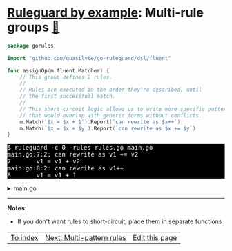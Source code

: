 # [Ruleguard by example](https://go-ruleguard.github.io/by-example/): Multi-rule groups [:pencil:](https://github.com/go-ruleguard/go-ruleguard.github.io/blob/master/by-example/multi-rule-groups.md)

```go
package gorules

import "github.com/quasilyte/go-ruleguard/dsl/fluent"

func assignOp(m fluent.Matcher) {
	// This group defines 2 rules.
	//
	// Rules are executed in the order they're described, until
	// the first successfull match.
	//
	// This short-circuit logic allows us to write more specific patterns
	// that would overlap with generic forms without conflicts.
	m.Match(`$x = $x + 1`).Report(`can rewrite as $x++`)
	m.Match(`$x = $x + $y`).Report(`can rewrite as $x += $y`)
}
```

<pre style="color: white; background-color: black">
$ ruleguard -c 0 -rules rules.go main.go
main.go:7:2: can rewrite as v1 += v2
7		v1 = v1 + v2
main.go:8:2: can rewrite as v1++
8		v1 = v1 + 1
</pre>

<details><summary>main.go</summary>

```go
package main

func main() {
    v1 := 0
    v2 := 10

    v1 = v1 + v2
    v1 = v1 + 1
}
```

</details>

<hr>

**Notes**:

* If you don't want rules to short-circuit, place them in separate functions

<table><tr>
<td><a href="index">To index</a></td>
<td><a href="multi-pattern-rules">Next: Multi-pattern rules</a></td>
<td><a href="https://github.com/go-ruleguard/go-ruleguard.github.io/edit/master/by-example/multi-rule-groups.md">Edit this page</a></td>
</tr></table>
